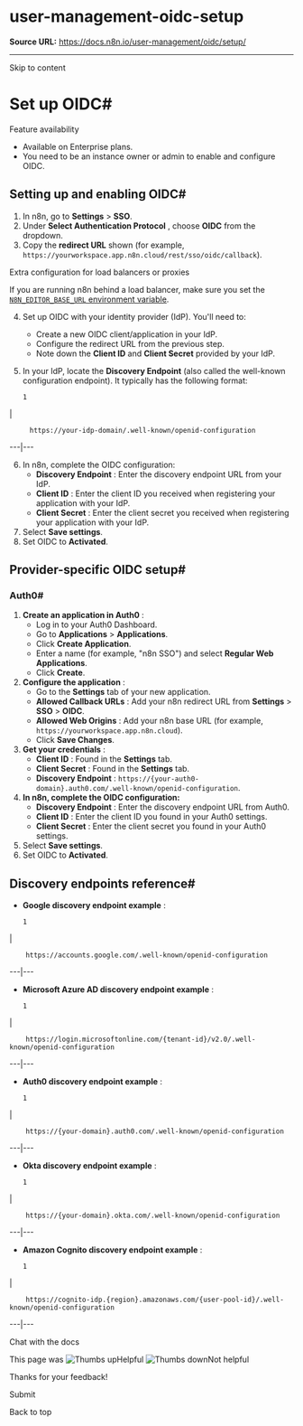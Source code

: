 # user-management-oidc-setup

**Source URL:** https://docs.n8n.io/user-management/oidc/setup/

---

Skip to content 

[ ](https://github.com/n8n-io/n8n-docs/edit/main/docs/user-management/oidc/setup.md "Edit this page")

# Set up OIDC#

Feature availability

  * Available on Enterprise plans.
  * You need to be an instance owner or admin to enable and configure OIDC.



## Setting up and enabling OIDC#

  1. In n8n, go to **Settings** > **SSO**.
  2. Under **Select Authentication Protocol** , choose **OIDC** from the dropdown.
  3. Copy the **redirect URL** shown (for example, `https://yourworkspace.app.n8n.cloud/rest/sso/oidc/callback`).

Extra configuration for load balancers or proxies

If you are running n8n behind a load balancer, make sure you set the [`N8N_EDITOR_BASE_URL` environment variable](../../../hosting/configuration/environment-variables/deployment/).

  4. Set up OIDC with your identity provider (IdP). You'll need to:

     * Create a new OIDC client/application in your IdP.
     * Configure the redirect URL from the previous step.
     * Note down the **Client ID** and **Client Secret** provided by your IdP.
  5. In your IdP, locate the **Discovery Endpoint** (also called the well-known configuration endpoint). It typically has the following format: 
         
         1

| 
         
         https://your-idp-domain/.well-known/openid-configuration
           
  
---|---  
  
  6. In n8n, complete the OIDC configuration:
     * **Discovery Endpoint** : Enter the discovery endpoint URL from your IdP.
     * **Client ID** : Enter the client ID you received when registering your application with your IdP.
     * **Client Secret** : Enter the client secret you received when registering your application with your IdP.
  7. Select **Save settings**.
  8. Set OIDC to **Activated**.



## Provider-specific OIDC setup#

### Auth0#

  1. **Create an application in Auth0** :
     * Log in to your Auth0 Dashboard.
     * Go to **Applications** > **Applications**.
     * Click **Create Application**.
     * Enter a name (for example, "n8n SSO") and select **Regular Web Applications**.
     * Click **Create**.
  2. **Configure the application** :
     * Go to the **Settings** tab of your new application.
     * **Allowed Callback URLs** : Add your n8n redirect URL from **Settings** > **SSO** > **OIDC**.
     * **Allowed Web Origins** : Add your n8n base URL (for example, `https://yourworkspace.app.n8n.cloud`).
     * Click **Save Changes**.
  3. **Get your credentials** :
     * **Client ID** : Found in the **Settings** tab.
     * **Client Secret** : Found in the **Settings** tab.
     * **Discovery Endpoint** : `https://{your-auth0-domain}.auth0.com/.well-known/openid-configuration`.
  4. **In n8n, complete the OIDC configuration:**
     * **Discovery Endpoint** : Enter the discovery endpoint URL from Auth0.
     * **Client ID** : Enter the client ID you found in your Auth0 settings.
     * **Client Secret** : Enter the client secret you found in your Auth0 settings.
  5. Select **Save settings**.
  6. Set OIDC to **Activated**.



## Discovery endpoints reference#

  * **Google discovery endpoint example** : 
        
        1

| 
        
        https://accounts.google.com/.well-known/openid-configuration
          
  
---|---  
  
  * **Microsoft Azure AD discovery endpoint example** : 
        
        1

| 
        
        https://login.microsoftonline.com/{tenant-id}/v2.0/.well-known/openid-configuration
          
  
---|---  
  
  * **Auth0 discovery endpoint example** : 
        
        1

| 
        
        https://{your-domain}.auth0.com/.well-known/openid-configuration
          
  
---|---  
  
  * **Okta discovery endpoint example** : 
        
        1

| 
        
        https://{your-domain}.okta.com/.well-known/openid-configuration
          
  
---|---  
  
  * **Amazon Cognito discovery endpoint example** : 
        
        1

| 
        
        https://cognito-idp.{region}.amazonaws.com/{user-pool-id}/.well-known/openid-configuration
          
  
---|---  
  



Chat with the docs

This page was ![Thumbs up](/_images/assets/thumb_up.png)Helpful  ![Thumbs down](/_images/assets/thumb_down.png)Not helpful 

Thanks for your feedback! 

Submit 

Back to top